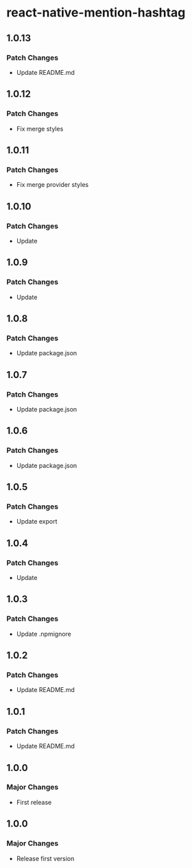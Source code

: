 # react-native-mention-hashtag

## 1.0.13

### Patch Changes

- Update README.md

## 1.0.12

### Patch Changes

- Fix merge styles

## 1.0.11

### Patch Changes

- Fix merge provider styles

## 1.0.10

### Patch Changes

- Update

## 1.0.9

### Patch Changes

- Update

## 1.0.8

### Patch Changes

- Update package.json

## 1.0.7

### Patch Changes

- Update package.json

## 1.0.6

### Patch Changes

- Update package.json

## 1.0.5

### Patch Changes

- Update export

## 1.0.4

### Patch Changes

- Update

## 1.0.3

### Patch Changes

- Update .npmignore

## 1.0.2

### Patch Changes

- Update README.md

## 1.0.1

### Patch Changes

- Update README.md

## 1.0.0

### Major Changes

- First release

## 1.0.0

### Major Changes

- Release first version
